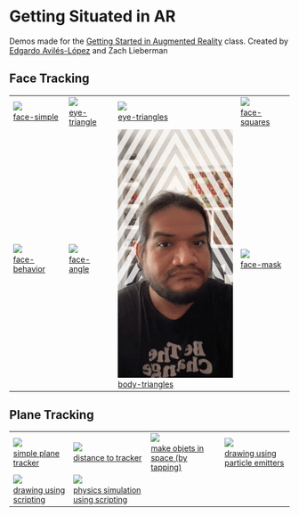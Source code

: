 # Getting Situated in AR

Demos made for the [Getting Started in Augmented Reality](https://sfpc.io/cocoon/programs/#augmented-reality) class. Created by [Edgardo Avilés-López](https://github.com/eaviles) and Zach Lieberman

## Face Tracking

<table cellpadding="0" cellspacing="20" border="0">
  <tr>
    <td>
      <a href="./sparkArDemos/faceTracking/face-simple">
        <img src="./sparkArDemos/faceTracking/face-simple/demo.gif" width="256" /><br />
        face-simple
      </a>
    </td>
    <td>
      <a href="./sparkArDemos/faceTracking/eye-triangle">
        <img src="./sparkArDemos/faceTracking/eye-triangle/demo.gif" width="256" /><br />
        eye-triangle
      </a>
    </td>
    <td>
      <a href="./sparkArDemos/faceTracking/eye-triangles">
        <img src="./sparkArDemos/faceTracking/eye-triangles/demo.gif" width="256" /><br />
        eye-triangles
      </a>
    </td>
    <td>
      <a href="./sparkArDemos/faceTracking/face-squares">
        <img src="./sparkArDemos/faceTracking/face-squares/demo.gif" width="256" /><br />
        face-squares
      </a>
    </td>
  </tr>
  <tr>
    <td>
      <a href="./sparkArDemos/faceTracking/face-behavior">
        <img src="./sparkArDemos/faceTracking/face-behavior/demo.gif" width="256" /><br />
        face-behavior
      </a>
    </td>
    <td>
      <a href="./sparkArDemos/faceTracking/face-angle">
        <img src="./sparkArDemos/faceTracking/face-angle/demo.gif" width="256" /><br />
        face-angle
      </a>
    </td>
    <td>
      <a href="./sparkArDemos/faceTracking/body-triangles">
        <img src="./sparkArDemos/faceTracking/body-triangles/demo.gif" width="256" /><br />
        body-triangles
      </a>
    </td>
    <td>
      <a href="./sparkArDemos/faceTracking/face-mask">
        <img src="./sparkArDemos/faceTracking/face-mask/demo.gif" width="256" /><br />
        face-mask
      </a>
    </td>
  </tr>
</table>

## Plane Tracking

<table cellpadding="0" cellspacing="20" border="0">
  <tr>
    <td>
      <a href="./sparkArDemos/planeTracking/simplePlaneTracker">
        <img src="./sparkArDemos/planeTracking/simplePlaneTracker/demo.gif" width="256" /><br />
        simple plane tracker
      </a>
    </td>
    <td>
      <a href="./sparkArDemos/planeTracking/planeDistance">
        <img src="./sparkArDemos/planeTracking/planeDistance/demo.gif" width="256" /><br />
        distance to tracker
      </a>
    </td>
    <td>
      <a href="./sparkArDemos/planeTracking/makeObjectsInSpace">
        <img src="./sparkArDemos/planeTracking/makeObjectsInSpace/demo.gif" width="256" /><br />
         make objets in space (by tapping)
      </a>
    </td>
    <td>
      <a href="./sparkArDemos/planeTracking/drawing">
        <img src="./sparkArDemos/planeTracking/drawing/demo.gif" width="256" /><br />
        drawing using particle emitters
      </a>
    </td>
  </tr>
  <tr>
    <td>
      <a href="./sparkArDemos/planeTracking/plane-drawing">
        <img src="./sparkArDemos/planeTracking/plane-drawing/demo.gif" width="256" /><br />
        drawing using scripting
      </a>
    </td>
    <td>
      <a href="./sparkArDemos/planeTracking/plane-spheres">
        <img src="./sparkArDemos/planeTracking/plane-spheres/demo.gif" width="256" /><br />
        physics simulation using scripting
      </a>
    </td>
    <td>&nbsp;</td>
    <td>&nbsp;</td>
  </tr>
</table>
